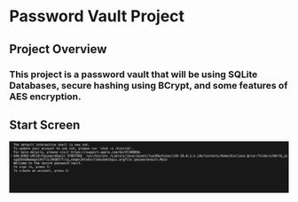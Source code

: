 # Password Vault Project

## Project Overview
### This project is a password vault that will be using SQLite Databases, secure hashing using BCrypt, and some features of AES encryption.

## Start Screen
<img src=https://github.com/Brycet14/PasswordVault/blob/main/Images/StartScreen.png>
